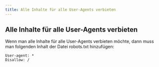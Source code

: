 ```yaml
---
title: Alle Inhalte für alle User-Agents verbieten
---
```


## Alle Inhalte für alle User-Agents verbieten

Wenn man alle Inhalte für alle User-Agents verbieten möchte, dann muss man folgenden Inhalt der Datei robots.txt hinzufügen:

```
User-agent: *
Disallow: /
```
